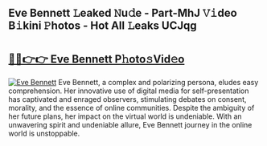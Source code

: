 ## Eve Bennett 𝙻eaked 𝙽u𝚍e - Part-MhJ 𝚅𝚒deo B𝚒kini 𝙿hotos - Hot All 𝙻eaks UCJqg

# <h2><a href="http://ld4wucu.urlbe.top/?page=Eve+Bennett">🔗🔗👉👉 Eve Bennett P𝚑oto𝚜Vid𝚎o</a></h2>

[![Eve Bennett](https://i.imgur.com/eBuTRDB.gif)](http://ld4wucu.urlbe.top/?page=Eve+Bennett)
Eve Bennett, a complex and polarizing persona, eludes easy comprehension. Her innovative use of digital media for self-presentation has captivated and enraged observers, stimulating debates on consent, morality, and the essence of online communities. Despite the ambiguity of her future plans, her impact on the virtual world is undeniable. With an unwavering spirit and undeniable allure, Eve Bennett journey in the online world is unstoppable.
